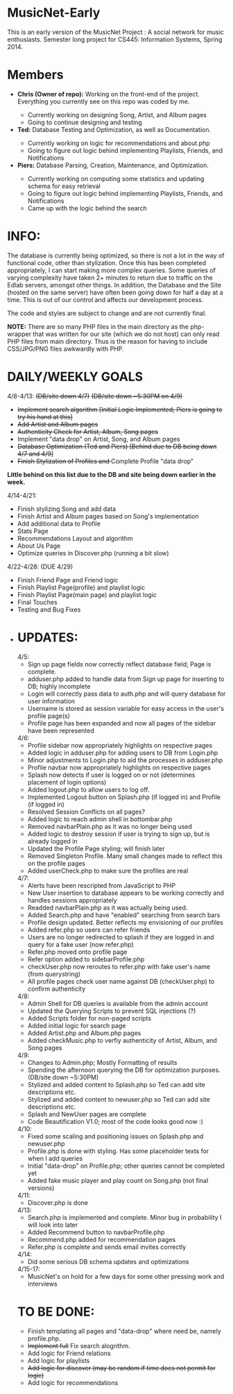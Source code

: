 MusicNet-Early
==============
This is an early version of the MusicNet Project : A social network for music enthusiasts. Semester long project for CS445: Information Systems, Spring 2014.

<h1>Members</h1>
<ul>
<li><strong>Chris (Owner of repo):</strong> Working on the front-end of the project. Everything you currently see on this repo was coded by me. </li>
<ul>
<li>Currently working on designing Song, Artist, and Album pages</li>
<li>Going to continue designing and testing</li>
</ul>
<li><strong>Ted:</strong> Database Testing and Optimization, as well as Documentation.</li>
<ul>
<li>Currently working on logic for recommendations and about.php</li>
<li>Going to figure out logic behind implementing Playlists, Friends, and Notifications</li>
</ul>
<li><strong>Piers:</strong> Database Parsing, Creation, Maintenance, and Optimization. </li>
<ul>
<li>Currently working on computing some statistics and updating schema for easy retrieval</li>
<li>Going to figure out logic behind implementing Playlists, Friends, and Notifications</li>
<li>Came up with the logic behind the search</li>
</ul>
</ul>

<h1>INFO:</h1>
 
The database is currently being optimized, so there is not a lot in the way of functional code,
other than stylization. Once this has been completed appropriately, I can start making more complex queries. 
Some queries of varying complexity have taken 2+ minutes to return due to traffic on the Edlab servers, amongst other things. In addition, the Database and the Site (hosted on the same server) have often been going down for half a day at a time. This is out of our control and affects our development process.  


The code and styles are subject to change and are not currently final.

**NOTE:**
There are so many PHP files in the main directory as the php-wrapper that was written for our site (which we do not host) can only read PHP files from main directory. Thus is the reason for having to include CSS/JPG/PNG files awkwardly with PHP.

<h1>DAILY/WEEKLY GOALS</h1>
4/8-4/13: <del>(DB/site down 4/7)</del> <del>(DB/site down ~5:30PM on 4/9)</del>
<ul>
<li><del>Implement search algorithm [Initial Logic Implemented; Piers is going to try his hand at this]</del></li>
<li><del>Add Artist and Album pages</del></li>
<li><del>Authenticity Check for Artist, Album, Song pages</del></li>
<li>Implement "data drop" on Artist, Song, and Album pages</li>
<li><del>Database Optimization (Ted and Piers) [Behind due to DB being down 4/7 and 4/9]</del> </li>
<li><del>Finish Stylization of Profiles and </del>Complete Profile "data drop"</li>
</ul>
<strong>Little behind on this list due to the DB and site being down earlier in the week.</strong>

4/14-4/21:
<ul>
<li>Finish stylizing Song and add data</li>
<li>Finish Artist and Album pages based on Song's implementation</del>
<li>Add additional data to Profile</li>
<li>Stats Page</li>
<li>Recommendations Layout and algorithm</li>
<li>About Us Page</li>
<li>Optimize queries in Discover.php (running a bit slow)</li>
</ul>

4/22-4/28: (DUE 4/29)
<ul>
<li>Finish Friend Page and Friend logic</li>
<li>Finish Playlist Page(profile) and playlist logic</del>
<li>Finish Playlist Page(main page) and playlist logic</li>
<li>Final Touches</li>
<li>Testing and Bug Fixes</li>
<li>

<h1>UPDATES:</h1>
4/5: 
<ul>
<li>Sign up page fields now correctly reflect database field; Page is complete.</li>
<li>adduser.php added to handle data from Sign up page for inserting to DB; highly incomplete</li>
<li>Login will correctly pass data to auth.php and will query database for user information</li>
<li>Username is stored as session variable for easy access in the user's profile page(s)</li>
<li>Profile page has been expanded and now all pages of the sidebar have been represented</li>
</ul>
4/6: 
<ul>
<li>Profile sidebar now appropriately highlights on respective pages</li>
<li>Added logic in adduser.php for adding users to DB from Login.php</li>
<li>Minor adjustments to Login.php to aid the processes in adduser.php</li>
<li>Profile navbar now appropriately highlights on respective pages</li>
<li>Splash now detects if user is logged on or not (determines placement of login options)</li>
<li>Added logout.php to allow users to log off.</li>
<li>Implemented Logout button on Splash.php (if logged in) and Profile (if logged in)</li>
<li>Resolved Session Conflicts on all pages?</li>
<li>Added logic to reach admin shell in bottombar.php</li>
<li>Removed navbarPlain.php as it was no longer being used</li>
<li>Added logic to destroy session if user is trying to sign up, but is already logged in</li>
<li>Updated the Profile Page styling; will finish later</li>
<li>Removed Singleton Profile. Many small changes made to reflect this on the profile pages</li>
<li>Added userCheck.php to make sure the profiles are real</li>
</ul>
4/7: 
<ul>
<li>Alerts have been rescripted from JavaScript to PHP</li>
<li>New User insertion to database appears to be working correctly and handles sessions appropriately</li>
<li>Readded navbarPlain.php as it was actually being used. </li>
<li>Added Search.php and have "enabled" searching from search bars </li>
<li>Profile design updated. Better reflects my envisioning of our profiles</li>
<li>Added refer.php so users can refer friends</li>
<li>Users are no longer redirected to splash if they are logged in and query for a fake user (now refer.php)</li>
<li>Refer.php moved onto profile page</li>
<li>Refer option added to sidebarProfile.php</li>
<li>checkUser.php now reroutes to refer.php with fake user's name (from querystring)</li>
<li>All profile pages check user name against DB (checkUser.php) to confirm authenticity</li>
</ul>
4/8:
<ul>
<li>Admin Shell for DB queries is available from the admin account</li>
<li>Updated the Querying Scripts to prevent SQL injections (?) </li>
<li>Added Scripts folder for non-paged scripts</li>
<li>Added initial logic for search page</li>
<li>Added Artist.php and Album.php pages</li>
<li>Added checkMusic.php to verfiy authenticity of Artist, Album, and Song pages</li>
</ul>
4/9:
<ul>
<li>Changes to Admin.php; Mostly Formatting of results</li>
<li>Spending the afternoon querying the DB for optimization purposes. (DB/site down ~5:30PM)</li>
<li>Stylized and added content to Splash.php so Ted can add site descriptions etc. </li>
<li>Stylized and added content to newuser.php so Ted can add site descriptions etc. </li>
<li>Splash and NewUser pages are complete </li>
<li>Code Beautification V1.0; most of the code looks good now :)</li>
</ul>
4/10:
<ul>
<li>Fixed some scaling and positioning issues on Splash.php and newuser.php </li>
<li>Profile.php is done with styling. Has some placeholder texts for when I add queries</li>
<li>Initial "data-drop" on Profile.php; other queries cannot be completed yet</li>
<li>Added fake music player and play count on Song.php (not final versions) </li>
</ul>
4/11:
<ul>
<li>Discover.php is done</li>
</ul>
4/13:
<ul>
<li>Search.php is implemented and complete. Minor bug in probability I will look into later</li>
<li>Added Recommend button to navbarProfile.php</li>
<li>Recommend.php added for recommendation pages</li>
<li>Refer.php is complete and sends email invites correctly</li>
</ul>
4/14:
<ul>
<li>Did some serious DB schema updates and optimizations</li>
</ul>
4/15-17:
<ul>
<li>MusicNet's on hold for a few days for some other pressing work and interviews</li>
</ul>

<h1>TO BE DONE: </h1>
<ul>
<li>Finish templating all pages and "data-drop" where need be, namely profile.php.</li>
<li><del>Implement full</del> Fix search alogrithm.</li>
<li>Add logic for Friend relations</li>
<li>Add logic for playlists</li>
<li><del>Add logic for discover (may be random if time does not permit for logic)</del></li>
<li>Add logic for recommendations</li>
</ul>
